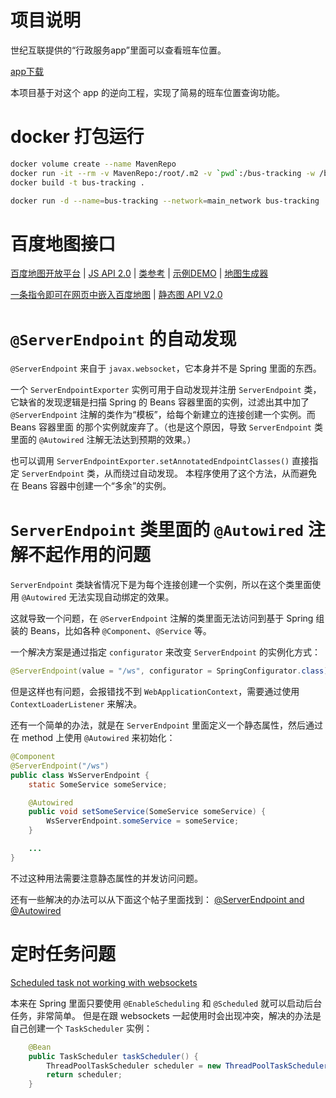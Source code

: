 # 项目说明

世纪互联提供的“行政服务app”里面可以查看班车位置。

[app下载](http://211.151.82.84:35257/APPdownload.php)

本项目基于对这个 app 的逆向工程，实现了简易的班车位置查询功能。


# docker 打包运行

```sh
docker volume create --name MavenRepo
docker run -it --rm -v MavenRepo:/root/.m2 -v `pwd`:/bus-tracking -w /bus-tracking maven:3.6-jdk-8-alpine mvn clean package -Dmaven.test.skip=true
docker build -t bus-tracking .

docker run -d --name=bus-tracking --network=main_network bus-tracking
```


# 百度地图接口

[百度地图开放平台](http://lbsyun.baidu.com/)
| [JS API 2.0](http://lbsyun.baidu.com/index.php?title=jspopular)
| [类参考](https://lbsyun.baidu.com/cms/jsapi/reference/jsapi_reference.html)
| [示例DEMO](http://lbsyun.baidu.com/jsdemo.htm)
| [地图生成器](http://api.map.baidu.com/lbsapi/createmap/index.html)

[一条指令即可在网页中嵌入百度地图](https://my.oschina.net/ZhenyuanLiu/blog/1791570)
| [静态图 API V2.0](https://lbsyun.baidu.com/index.php?title=static)

# `@ServerEndpoint` 的自动发现

`@ServerEndpoint` 来自于 `javax.websocket`，它本身并不是 Spring 里面的东西。

一个 `ServerEndpointExporter` 实例可用于自动发现并注册 `ServerEndpoint` 类，它缺省的发现逻辑是扫描 Spring 的 Beans
容器里面的实例，过滤出其中加了 `@ServerEndpoint` 注解的类作为“模板”，给每个新建立的连接创建一个实例。而 Beans 容器里面
的那个实例就废弃了。（也是这个原因，导致 `ServerEndpoint` 类里面的 `@Autowired` 注解无法达到预期的效果。）

也可以调用 `ServerEndpointExporter.setAnnotatedEndpointClasses()` 直接指定 `ServerEndpoint` 类，从而绕过自动发现。
本程序使用了这个方法，从而避免在 Beans 容器中创建一个“多余”的实例。


# `ServerEndpoint` 类里面的 `@Autowired` 注解不起作用的问题

`ServerEndpoint` 类缺省情况下是为每个连接创建一个实例，所以在这个类里面使用 `@Autowired` 无法实现自动绑定的效果。

这就导致一个问题，在 `@ServerEndpoint` 注解的类里面无法访问到基于 Spring 组装的 Beans，比如各种 `@Component`、`@Service` 等。

一个解决方案是通过指定 `configurator` 来改变 `ServerEndpoint` 的实例化方式：
```java
@ServerEndpoint(value = "/ws", configurator = SpringConfigurator.class)
```
但是这样也有问题，会报错找不到 `WebApplicationContext`，需要通过使用 `ContextLoaderListener` 来解决。

还有一个简单的办法，就是在 `ServerEndpoint` 里面定义一个静态属性，然后通过在 method 上使用 `@Autowired` 来初始化：
```java
@Component
@ServerEndpoint("/ws")
public class WsServerEndpoint {
	static SomeService someService;

	@Autowired
	public void setSomeService(SomeService someService) {
		WsServerEndpoint.someService = someService;
	}

	...
}
```
不过这种用法需要注意静态属性的并发访问问题。

还有一些解决的办法可以从下面这个帖子里面找到：
[@ServerEndpoint and @Autowired](https://stackoverflow.com/questions/29306854/serverendpoint-and-autowired)


# 定时任务问题

[Scheduled task not working with websockets](https://stackoverflow.com/questions/56169448/scheduled-task-not-working-with-websockets)

本来在 Spring 里面只要使用 `@EnableScheduling` 和 `@Scheduled` 就可以启动后台任务，非常简单。
但是在跟 websockets 一起使用时会出现冲突，解决的办法是自己创建一个 `TaskScheduler` 实例：
```java
	@Bean
	public TaskScheduler taskScheduler() {
		ThreadPoolTaskScheduler scheduler = new ThreadPoolTaskScheduler();
		return scheduler;
	}
```
